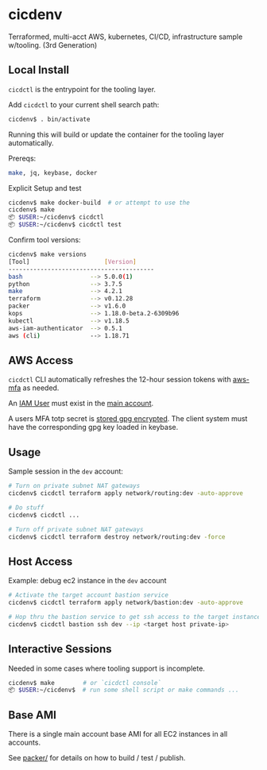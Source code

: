 # cicdenv
Terraformed, multi-acct AWS, kubernetes, CI/CD, infrastructure sample w/tooling.
(3rd Generation)

## Local Install
`cicdctl` is the entrypoint for the tooling layer.

Add `cicdctl` to your current shell search path:
```bash
cicdenv$ . bin/activate
```

Running this will build or update the container for the tooling layer automatically.

Prereqs:
```bash
make, jq, keybase, docker
```

Explicit Setup and test
```bash
cicdenv$ make docker-build  # or attempt to use the 
cicdenv$ make
📦 $USER:~/cicdenv$ cicdctl
📦 $USER:~/cicdenv$ cicdctl test
```

Confirm tool versions:
```bash
cicdenv$ make versions
[Tool]                     [Version]
-----------------------------------------
bash                   --> 5.0.0(1)
python                 --> 3.7.5
make                   --> 4.2.1
terraform              --> v0.12.28
packer                 --> v1.6.0
kops                   --> 1.18.0-beta.2-6309b96
kubectl                --> v1.18.5
aws-iam-authenticator  --> 0.5.1
aws (cli)              --> 1.18.71
```

## AWS Access
`cicdctl` CLI automatically refreshes the 12-hour session tokens with 
[aws-mfa](https://github.com/dcoker/awsmfa/) as needed.

An [IAM User](terraform/iam-users.tfvars) must exist in the [main account](terraform/iam/users).

A users MFA totp secret is [stored gpg encrypted](mfa-virtual-devices).
The client system must have the corresponding gpg key loaded in keybase.

## Usage
Sample session in the `dev` account:
```bash
# Turn on private subnet NAT gateways
cicdenv$ cicdctl terraform apply network/routing:dev -auto-approve

# Do stuff
cicdenv$ cicdctl ...

# Turn off private subnet NAT gateways
cicdenv$ cicdctl terraform destroy network/routing:dev -force
```

## Host Access
Example: debug ec2 instance in the `dev` account
```bash
# Activate the target account bastion service
cicdenv$ cicdctl terraform apply network/bastion:dev -auto-approve

# Hop thru the bastion service to get ssh access to the target instance
cicdenv$ cicdctl bastion ssh dev --ip <target host private-ip>
```

## Interactive Sessions
Needed in some cases where tooling support is incomplete.
```bash
cicdenv$ make        # or `cicdctl console`
📦 $USER:~/cicdenv$  # run some shell script or make commands ...
```

## Base AMI
There is a single main account base AMI for all EC2 instances in all accounts.

See [packer/](packer/) for details on how to build / test / publish.
